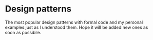 # Design patterns
The most popular design patterns with formal code and my personal examples just as I understood them.
Hope it will be added new ones as soon as possibile.
